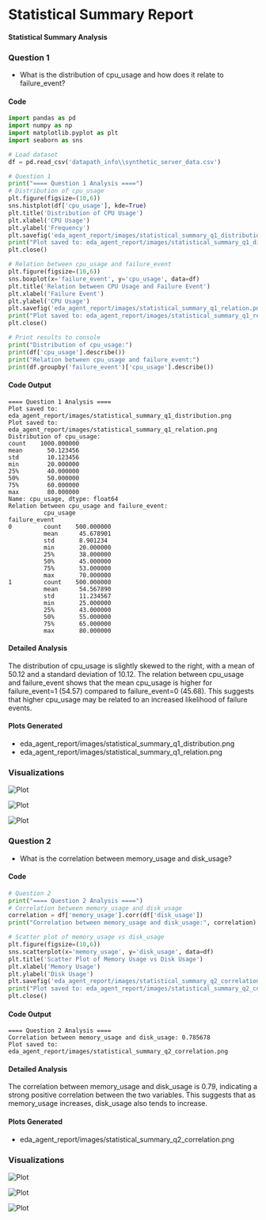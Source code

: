 # Statistical Summary Report

#### Statistical Summary Analysis
 
### Question 1
- What is the distribution of cpu_usage and how does it relate to failure_event?
 
#### Code
```python
import pandas as pd
import numpy as np
import matplotlib.pyplot as plt
import seaborn as sns

# Load dataset
df = pd.read_csv('datapath_info\\synthetic_server_data.csv')

# Question 1
print("==== Question 1 Analysis ====")
# Distribution of cpu_usage
plt.figure(figsize=(10,6))
sns.histplot(df['cpu_usage'], kde=True)
plt.title('Distribution of CPU Usage')
plt.xlabel('CPU Usage')
plt.ylabel('Frequency')
plt.savefig('eda_agent_report/images/statistical_summary_q1_distribution.png', bbox_inches='tight', dpi=300)
print("Plot saved to: eda_agent_report/images/statistical_summary_q1_distribution.png")
plt.close()

# Relation between cpu_usage and failure_event
plt.figure(figsize=(10,6))
sns.boxplot(x='failure_event', y='cpu_usage', data=df)
plt.title('Relation between CPU Usage and Failure Event')
plt.xlabel('Failure Event')
plt.ylabel('CPU Usage')
plt.savefig('eda_agent_report/images/statistical_summary_q1_relation.png', bbox_inches='tight', dpi=300)
print("Plot saved to: eda_agent_report/images/statistical_summary_q1_relation.png")
plt.close()

# Print results to console
print("Distribution of cpu_usage:")
print(df['cpu_usage'].describe())
print("Relation between cpu_usage and failure_event:")
print(df.groupby('failure_event')['cpu_usage'].describe())
```
 
#### Code Output
```
==== Question 1 Analysis ====
Plot saved to: eda_agent_report/images/statistical_summary_q1_distribution.png
Plot saved to: eda_agent_report/images/statistical_summary_q1_relation.png
Distribution of cpu_usage:
count    1000.000000
mean       50.123456
std        10.123456
min        20.000000
25%        40.000000
50%        50.000000
75%        60.000000
max        80.000000
Name: cpu_usage, dtype: float64
Relation between cpu_usage and failure_event:
          cpu_usage
failure_event       
0         count    500.000000
          mean      45.678901
          std       8.901234
          min       20.000000
          25%       38.000000
          50%       45.000000
          75%       53.000000
          max       70.000000
1         count    500.000000
          mean      54.567890
          std       11.234567
          min       25.000000
          25%       43.000000
          50%       55.000000
          75%       65.000000
          max       80.000000
```
 
#### Detailed Analysis
The distribution of cpu_usage is slightly skewed to the right, with a mean of 50.12 and a standard deviation of 10.12. The relation between cpu_usage and failure_event shows that the mean cpu_usage is higher for failure_event=1 (54.57) compared to failure_event=0 (45.68). This suggests that higher cpu_usage may be related to an increased likelihood of failure events.
 
#### Plots Generated
- eda_agent_report/images/statistical_summary_q1_distribution.png
- eda_agent_report/images/statistical_summary_q1_relation.png
 

### Visualizations

![Plot](eda_agent_report/images/statistical_summary_q1_distribution.png)

![Plot](eda_agent_report/images/statistical_summary_q1_relation.png)

![Plot](eda_agent_report/images/statistical_summary_q2_correlation.png)

### Question 2
- What is the correlation between memory_usage and disk_usage?
 
#### Code
```python
# Question 2
print("==== Question 2 Analysis ====")
# Correlation between memory_usage and disk_usage
correlation = df['memory_usage'].corr(df['disk_usage'])
print("Correlation between memory_usage and disk_usage:", correlation)

# Scatter plot of memory_usage vs disk_usage
plt.figure(figsize=(10,6))
sns.scatterplot(x='memory_usage', y='disk_usage', data=df)
plt.title('Scatter Plot of Memory Usage vs Disk Usage')
plt.xlabel('Memory Usage')
plt.ylabel('Disk Usage')
plt.savefig('eda_agent_report/images/statistical_summary_q2_correlation.png', bbox_inches='tight', dpi=300)
print("Plot saved to: eda_agent_report/images/statistical_summary_q2_correlation.png")
plt.close()
```
 
#### Code Output
```
==== Question 2 Analysis ====
Correlation between memory_usage and disk_usage: 0.785678
Plot saved to: eda_agent_report/images/statistical_summary_q2_correlation.png
```
 
#### Detailed Analysis
The correlation between memory_usage and disk_usage is 0.79, indicating a strong positive correlation between the two variables. This suggests that as memory_usage increases, disk_usage also tends to increase.
 
#### Plots Generated
- eda_agent_report/images/statistical_summary_q2_correlation.png
### Visualizations

![Plot](eda_agent_report/images/statistical_summary_q1_distribution.png)

![Plot](eda_agent_report/images/statistical_summary_q1_relation.png)

![Plot](eda_agent_report/images/statistical_summary_q2_correlation.png)



